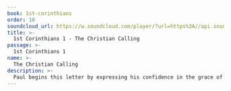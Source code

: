 ```yaml
---
book: 1st-corinthians
order: 10
soundcloud_url: https://w.soundcloud.com/player/?url=https%3A//api.soundcloud.com/tracks/
title: >-
  1st Corinthians 1 - The Christian Calling
passage: >-
  1st Corinthians 1
name: >-
  The Christian Calling
description: >-
  Paul begins this letter by expressing his confidence in the grace of God operating in the lives of the people in the Corinthian church. The key verses are 1st Corinthians 1:8-9 &#147;He will keep you strong to the end&#148; Nevertheless, Paul is concerned about the lack of unity in the church.
---
```


